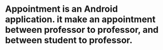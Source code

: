 # Appointment is an Android application. it make an appointment between professor to professor, and between student to professor.
